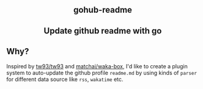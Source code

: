 <div align="center">
<h2>gohub-readme<h2>
<p>Update github readme with go</p>
</div>

## Why?
Inspired by [tw93/tw93](https://github.com/tw93/tw93) and [matchai/waka-box](https://github.com/matchai/waka-box), I'd like to create a plugin system to auto-update the github profile `readme.md` by using kinds of `parser` for different data source like `rss`, `wakatime` etc.

<!-- rss-start -->
<!-- rss-end -->

<!-- wakatime-start -->
<!-- wakatime-end -->

<!-- ascii-graph-start -->
<!-- ascii-graph-end -->